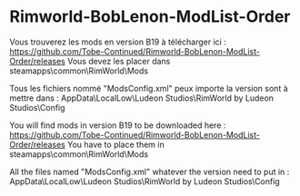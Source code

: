 # Rimworld-BobLenon-ModList-Order

Vous trouverez les mods en version B19 à télécharger ici : https://github.com/Tobe-Continued/Rimworld-BobLenon-ModList-Order/releases
Vous devez les placer dans steamapps\common\RimWorld\Mods

Tous les fichiers nommé "ModsConfig.xml" peux importe la version sont à mettre dans : AppData\LocalLow\Ludeon Studios\RimWorld by Ludeon Studios\Config


You will find mods in version B19 to be downloaded here : https://github.com/Tobe-Continued/Rimworld-BobLenon-ModList-Order/releases
You have to place them in steamapps\common\RimWorld\Mods

All the files named "ModsConfig.xml" whatever the version need to put in : AppData\LocalLow\Ludeon Studios\RimWorld by Ludeon Studios\Config
